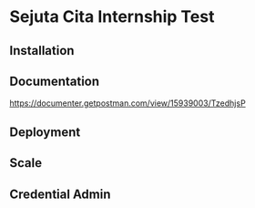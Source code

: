 # Sejuta Cita Internship Test
## Installation
## Documentation
https://documenter.getpostman.com/view/15939003/TzedhjsP
## Deployment
## Scale
## Credential Admin
